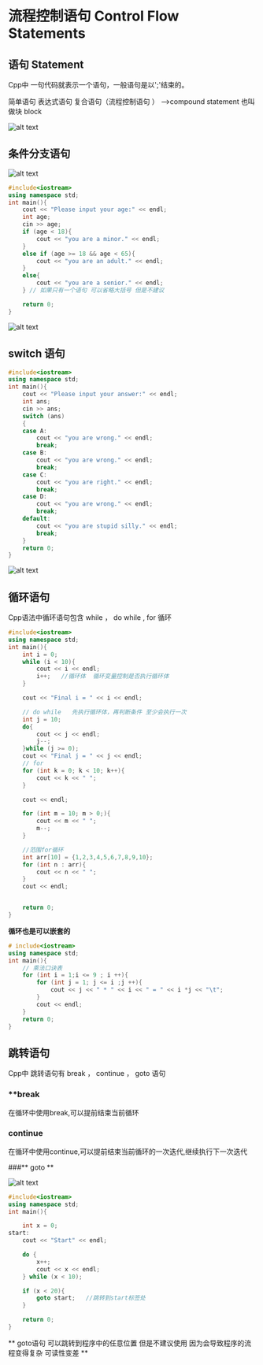 # 流程控制语句 Control Flow Statements

## 语句 Statement
Cpp中 一句代码就表示一个语句，一般语句是以';'结束的。  
  
简单语句   表达式语句 复合语句（流程控制语句 ） -->compound statement 也叫做块 block  

![alt text](./images/1.png)  
## 条件分支语句
![alt text](./images/2.png)  
```cpp
#include<iostream>
using namespace std;
int main(){
    cout << "Please input your age:" << endl;
    int age;
    cin >> age;
    if (age < 18){
        cout << "you are a minor." << endl;
    }
    else if (age >= 18 && age < 65){
        cout << "you are an adult." << endl;
    }
    else{
        cout << "you are a senior." << endl;
    } // 如果只有一个语句 可以省略大括号 但是不建议 

    return 0;
}
```  
![alt text](./images/3.png)  

## switch 语句
```cpp
#include<iostream>
using namespace std;
int main(){
    cout << "Please input your answer:" << endl;
    int ans;
    cin >> ans;
    switch (ans)
    {
    case A:
        cout << "you are wrong." << endl;
        break;
    case B:
        cout << "you are wrong." << endl;
        break;
    case C:
        cout << "you are right." << endl;
        break;
    case D:
        cout << "you are wrong." << endl;
        break;
    default:
        cout << "you are stupid silly." << endl;
        break;
    }
    return 0;
}
```  
![alt text](./images/4.png)  

## 循环语句
Cpp语法中循环语句包含 while ， do while , for 循环  
```cpp
#include<iostream>
using namespace std;
int main(){
    int i = 0;
    while (i < 10){
        cout << i << endl;
        i++;   //循环体  循环变量控制是否执行循环体
    }

    cout << "Final i = " << i << endl;

    // do while   先执行循环体，再判断条件 至少会执行一次
    int j = 10;
    do{
        cout << j << endl;
        j--;
    }while (j >= 0);
    cout << "Final j = " << j << endl;
    // for
    for (int k = 0; k < 10; k++){
        cout << k << " ";
    }

    cout << endl;

    for (int m = 10; m > 0;){
        cout << m << " ";
        m--;
    }

    //范围for循环
    int arr[10] = {1,2,3,4,5,6,7,8,9,10};
    for (int n : arr){
        cout << n << " ";
    }
    cout << endl;


    return 0;
}

```  
**循环也是可以嵌套的**

```cpp
# include<iostream>
using namespace std;
int main(){
    // 乘法口诀表
    for (int i = 1;i <= 9 ; i ++){
        for (int j = 1; j <= i ;j ++){
            cout << j << " * " << i << " = " << i *j << "\t";
        }
        cout << endl;
    }
    return 0;
}

```

## 跳转语句
Cpp中 跳转语句有 break ， continue ， goto 语句  
  
### ****break**

 在循环中使用break,可以提前结束当前循环

 ### **continue**
   
在循环中使用continue,可以提前结束当前循环的一次迭代,继续执行下一次迭代

###** goto **

![alt text](./images/5.png)  

```cpp
#include<iostream>
using namespace std;
int main(){

    int x = 0;
start:
    cout << "Start" << endl;

    do {
        x++;
        cout << x << endl;
    } while (x < 10);

    if (x < 20){
        goto start;   //跳转到start标签处
    }

    return 0;
}
```  
**
goto语句 可以跳转到程序中的任意位置 但是不建议使用 因为会导致程序的流程变得复杂 可读性变差
**



